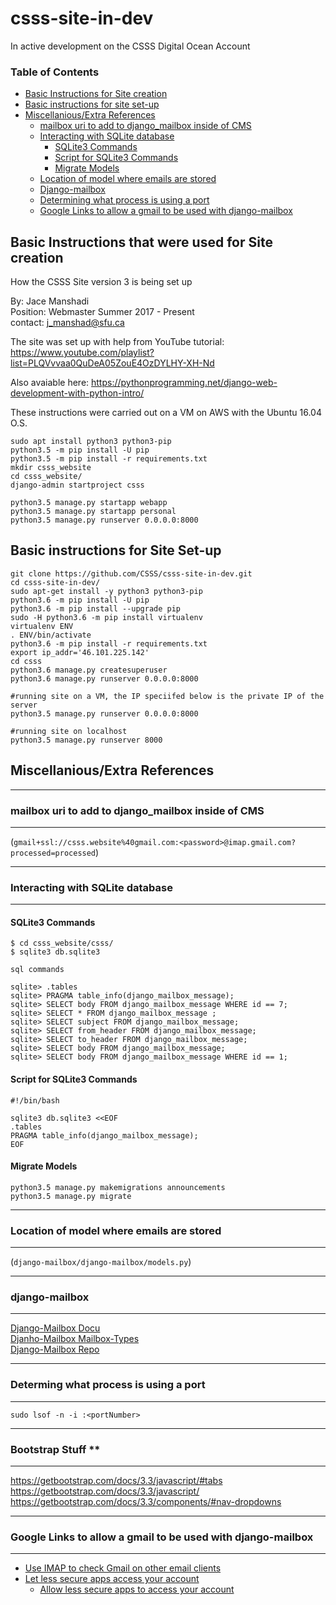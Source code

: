 # csss-site-in-dev

In active development on the CSSS Digital Ocean Account
### Table of Contents
 - [Basic Instructions for Site creation](#basic-instructions-that-were-used-for-site-creation)
 - [Basic instructions for site set-up](#basic-instructions-for-site-set-up)
 - [Miscellanious/Extra References](#miscellaniousextra-references)
    - [mailbox uri to add to django_mailbox inside of CMS](#mailbox-uri-to-add-to-django_mailbox-inside-of-cms)
    - [Interacting with SQLite database](#interacting-with-sqlite-database)
        - [SQLite3 Commands](#sqlite3-commands)
        - [Script for SQLite3 Commands](#script-for-sqlite3-commands)
        - [Migrate Models](#migrate-models)
    - [Location of model where emails are stored](#location-of-model-where-emails-are-stored)
    - [Django-mailbox](#django-mailbox)
    - [Determining what process is using a port](#determing-what-process-is-using-a-port)
    - [Google Links to allow a gmail to be used with django-mailbox](#google-links-to-allow-a-gmail-to-be-used-with-django-mailbox)

## Basic Instructions that were used for Site creation

How the CSSS Site version 3 is being set up   
  
By: Jace Manshadi  
Position: Webmaster Summer 2017 - Present  
contact: j_manshad@sfu.ca  
  
The site was set up with help from YouTube tutorial: https://www.youtube.com/playlist?list=PLQVvvaa0QuDeA05ZouE4OzDYLHY-XH-Nd   
  
Also avaiable here: https://pythonprogramming.net/django-web-development-with-python-intro/  
  
These instructions were carried out on a VM on AWS with the Ubuntu 16.04 O.S.  
  
```shell
sudo apt install python3 python3-pip  
python3.5 -m pip install -U pip  
python3.5 -m pip install -r requirements.txt  
mkdir csss_website  
cd csss_website/  
django-admin startproject csss  
```

```shell
python3.5 manage.py startapp webapp  
python3.5 manage.py startapp personal  
python3.5 manage.py runserver 0.0.0.0:8000  

```
## Basic instructions for Site Set-up
```shell
git clone https://github.com/CSSS/csss-site-in-dev.git
cd csss-site-in-dev/
sudo apt-get install -y python3 python3-pip
python3.6 -m pip install -U pip
python3.6 -m pip install --upgrade pip
sudo -H python3.6 -m pip install virtualenv
virtualenv ENV
. ENV/bin/activate
python3.6 -m pip install -r requirements.txt
export ip_addr='46.101.225.142'
cd csss
python3.6 manage.py createsuperuser
python3.6 manage.py runserver 0.0.0.0:8000

#running site on a VM, the IP speciifed below is the private IP of the server
python3.5 manage.py runserver 0.0.0.0:8000

#running site on localhost
python3.5 manage.py runserver 8000
```

## Miscellanious/Extra References

***************************************
### mailbox uri to add to django_mailbox inside of CMS
***************************************

(`gmail+ssl://csss.website%40gmail.com:<password>@imap.gmail.com?processed=processed`)

***************************************
### Interacting with SQLite database
***************************************

#### SQLite3 Commands

```shell
$ cd csss_website/csss/
$ sqlite3 db.sqlite3

sql commands

sqlite> .tables
sqlite> PRAGMA table_info(django_mailbox_message);
sqlite> SELECT body FROM django_mailbox_message WHERE id == 7;
sqlite> SELECT * FROM django_mailbox_message ;
sqlite> SELECT subject FROM django_mailbox_message;
sqlite> SELECT from_header FROM django_mailbox_message;
sqlite> SELECT to_header FROM django_mailbox_message;
sqlite> SELECT body FROM django_mailbox_message;
sqlite> SELECT body FROM django_mailbox_message WHERE id == 1;
```

#### Script for SQLite3 Commands

```shell
#!/bin/bash

sqlite3 db.sqlite3 <<EOF
.tables
PRAGMA table_info(django_mailbox_message);
EOF
```

#### Migrate Models

```shell
python3.5 manage.py makemigrations announcements
python3.5 manage.py migrate
```

*************************************************
### Location of model where emails are stored
*************************************************
(`django-mailbox/django-mailbox/models.py`)

*******************
### django-mailbox
*******************
[Django-Mailbox Docu](http://django-mailbox.readthedocs.io/en/latest/)  
[Djanho-Mailbox Mailbox-Types](http://django-mailbox.readthedocs.io/en/latest/topics/mailbox_types.html)  
[Django-Mailbox Repo](https://github.com/coddingtonbear/django-mailbox)  
  
******************
### Determing what process is using a port
******************
```shell
sudo lsof -n -i :<portNumber>
```
  
**********************  
### Bootstrap Stuff **  
**********************  
https://getbootstrap.com/docs/3.3/javascript/#tabs  
https://getbootstrap.com/docs/3.3/javascript/  
https://getbootstrap.com/docs/3.3/components/#nav-dropdowns  

*****************************************************************
### Google Links to allow a gmail to be used with django-mailbox
*****************************************************************

- [Use IMAP to check Gmail on other email clients](https://support.google.com/mail/answer/7126229?visit_id=1-636603205765509733-1797557889&rd=2#cantsignin)
- [Let less secure apps access your account](https://support.google.com/accounts/answer/6010255)
  - [Allow less secure apps to access your account](https://myaccount.google.com/lesssecureapps)
